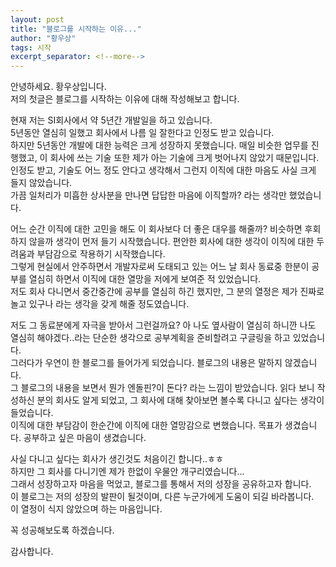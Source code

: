 ```yaml
---
layout: post
title: "블로그를 시작하는 이유..."
author: "황우상"
tags: 시작
excerpt_separator: <!--more-->
---
```


안녕하세요. 황우상입니다. <br>
저의 첫글은 블로그를 시작하는 이유에 대해 작성해보고 합니다.<!--more-->

현재 저는 SI회사에서 약 5년간 개발일을 하고 있습니다. <br>
5년동안 열심히 일했고 회사에서 나름 일 잘한다고 인정도 받고 있습니다. <br>
하지만 5년동안 개발에 대한 능력은 크게 성장하지 못했습니다. 매일 비슷한 업무를 진행했고, 이 회사에 쓰는 기술 또한 제가 아는 기술에 크게 벗어나지 않았기 때문입니다.<br>
인정도 받고, 기술도 어느 정도 안다고 생각해서 그런지 이직에 대한 마음도 사실 크게 들지 않았습니다. <br>
가끔 일처리가 미흡한 상사분을 만나면 답답한 마음에 이직할까? 라는 생각만 했었습니다. <br>

어느 순간 이직에 대한 고민을 해도 이 회사보다 더 좋은 대우를 해줄까? 비슷하면 후회하지 않을까 생각이 먼저 들기 시작했습니다. 편안한 회사에 대한 생각이 이직에 대한 두려움과 부담감으로 작용하기 시작했습니다.<br>
그렇게 현실에서 안주하면서 개발자로써 도태되고 있는 어느 날 회사 동료중 한분이 공부를 열심히 하면서 이직에 대한 열망을 저에게 보여준 적 있었습니다. <br>
저도 회사 다니면서 중간중간에 공부를 열심히 하긴 했지만, 그 분의 열정은 제가 진짜로 놀고 있구나 라는 생각을 갖게 해줄 정도였습니다. <br>

저도 그 동료분에게 자극을 받아서 그런걸까요? 아 나도 옆사람이 열심히 하니깐 나도 열심히 해야겠다..라는 단순한 생각으로 공부계획을 준비할려고 구글링을 하고 있었습니다.<br>
그러다가 우연이 한 블로그를 들어가게 되었습니다. 블로그의 내용은 말하지 않겠습니다. <br>
그 블로그의 내용을 보면서 뭔가 엔돌핀?이 돈다? 라는 느낌이 받았습니다. 읽다 보니 작성하신 분의 회사도 알게 되었고, 그 회사에 대해 찾아보면 볼수록 다니고 싶다는 생각이 들었습니다.<br>
이직에 대한 부담감이 한순간에 이직에 대한 열망감으로 변했습니다. 목표가 생겼습니다. 공부하고 싶은 마음이 생겼습니다.

사실 다니고 싶다는 회사가 생긴것도 처음이긴 합니다..ㅎㅎ<br>
하지만 그 회사를 다니기엔 제가 한없이 우물안 개구리였습니다...<br>
그래서 성장하고자 마음을 먹었고, 블로그를 통해서 저의 성장을 공유하고자 합니다. <br>
이 블로그는 저의 성장의 발판이 될것이며, 다른 누군가에게 도움이 되길 바라봅니다.<br>
이 열정이 식지 않았으며 하는 마음입니다.<br>

꼭 성공해보도록 하겠습니다.

감사합니다.
